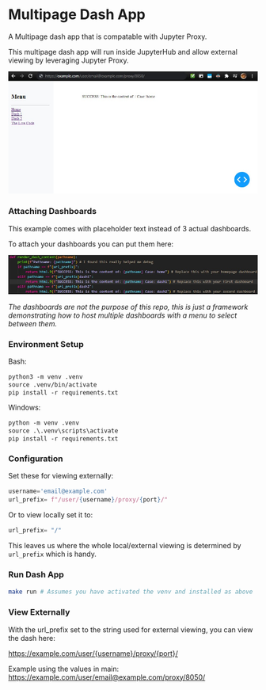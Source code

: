 # Multipage Dash App

A Multipage dash app that is compatable with Jupyter Proxy.

This multipage dash app will run inside JupyterHub and allow external viewing by leveraging Jupyter Proxy.

![BAsic App Runnung In Browser](./docs/basic-app-running.jpg)


### Attaching Dashboards

This example comes with placeholder text instead of 3 actual dashboards.

To attach your dashboards you can put them here:

![attach-dashboard](docs/where-to-attach-dashboard.jpg)

_The dashboards are not the purpose of this repo, this is just a framework demonstrating how to host multiple dashboards with a menu to select between them._

### Environment Setup

Bash:
```
python3 -m venv .venv
source .venv/bin/activate
pip install -r requirements.txt
```

Windows:
```
python -m venv .venv
source .\.venv\scripts\activate
pip install -r requirements.txt
```


### Configuration

Set these for viewing externally:
```python
username='email@example.com'
url_prefix= f"/user/{username}/proxy/{port}/"
```

Or to view locally set it to:
```python
url_prefix= "/"
```

This leaves us where the whole local/external viewing is determined by `url_prefix` which is handy.


### Run Dash App

```bash
make run # Assumes you have activated the venv and installed as above
```

### View Externally

With the url_prefix set to the string used for external viewing, you can view the dash here:

https://example.com/user/{username}/proxy/{port}/

Example using the values in main:
https://example.com/user/email@example.com/proxy/8050/
